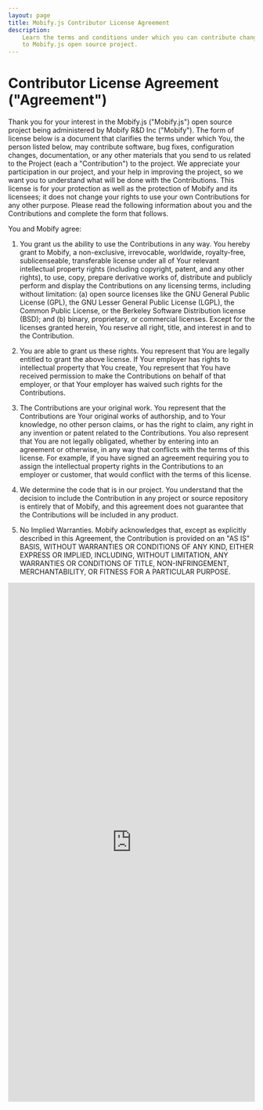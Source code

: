 ```yaml
---
layout: page
title: Mobify.js Contributor License Agreement
description:
    Learn the terms and conditions under which you can contribute changes
    to Mobify.js open source project.
---
```


# Contributor License Agreement ("Agreement")

Thank you for your interest in the Mobify.js ("Mobify.js") open source
project being administered by Mobify R&D Inc ("Mobify"). The form of
license below is a document that clarifies the terms under which You,
the person listed below, may contribute software, bug fixes,
configuration changes, documentation, or any other materials that you
send to us related to the Project (each a "Contribution") to the
project. We appreciate your participation in our project, and your
help in improving the project, so we want you to understand what will
be done with the Contributions. This license is for your protection as
well as the protection of Mobify and its licensees; it does not change
your rights to use your own Contributions for any other
purpose. Please read the following information about you and the
Contributions and complete the form that follows.

You and Mobify agree:

1. You grant us the ability to use the Contributions in any way.  You
hereby grant to Mobify, a non-exclusive, irrevocable, worldwide,
royalty-free, sublicenseable, transferable license under all of Your
relevant intellectual property rights (including copyright, patent,
and any other rights), to use, copy, prepare derivative works of,
distribute and publicly perform and display the Contributions on any
licensing terms, including without limitation: (a) open source
licenses like the GNU General Public License (GPL), the GNU Lesser
General Public License (LGPL), the Common Public License, or the
Berkeley Software Distribution license (BSD); and (b) binary,
proprietary, or commercial licenses.  Except for the licenses granted
herein, You reserve all right, title, and interest in and to the
Contribution.

2. You are able to grant us these rights.  You represent
that You are legally entitled to grant the above license.
If Your employer has rights to intellectual property that
You create, You represent that You have received permission
to make the Contributions on behalf of that employer, or
that Your employer has waived such rights for the
Contributions.

3. The Contributions are your original work.  You represent
that the Contributions are Your original works of
authorship, and to Your knowledge, no other person claims,
or has the right to claim, any right in any invention or
patent related to the Contributions.  You also represent
that You are not legally obligated, whether by entering into
an agreement or otherwise, in any way that conflicts with
the terms of this license.  For example, if you have signed
an agreement requiring you to assign the intellectual
property rights in the Contributions to an employer or
customer, that would conflict with the terms of this
license.

4. We determine the code that is in our project.  You
understand that the decision to include the Contribution in
any project or source repository is entirely that of Mobify,
and this agreement does not guarantee that the Contributions
will be included in any product.

5. No Implied Warranties.  Mobify acknowledges that, except
as explicitly described in this Agreement, the Contribution
is provided on an &quot;AS IS&quot; BASIS, WITHOUT WARRANTIES OR
CONDITIONS OF ANY KIND, EITHER EXPRESS OR IMPLIED,
INCLUDING, WITHOUT   LIMITATION, ANY WARRANTIES OR
CONDITIONS OF TITLE, NON-INFRINGEMENT, MERCHANTABILITY, OR
FITNESS FOR A PARTICULAR PURPOSE.

<iframe id="cla" src="https://docs.google.com/a/mobify.me/spreadsheet/embeddedform?formkey=dGo2V3UzWThUUXp6b0hod2F1VXFRR1E6MQ" width="100%" height="1058" frameborder="0" marginheight="0" marginwidth="0">Loading...</iframe>

